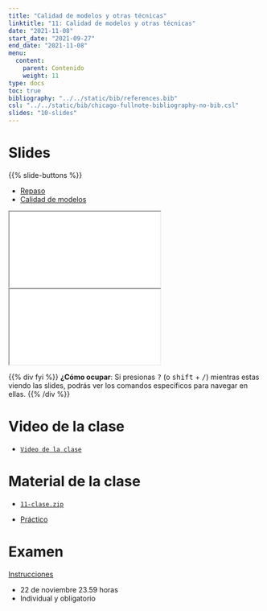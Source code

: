 ```yaml
---
title: "Calidad de modelos y otras técnicas"
linktitle: "11: Calidad de modelos y otras técnicas"
date: "2021-11-08"
start_date: "2021-09-27"
end_date: "2021-11-08"
menu:
  content:
    parent: Contenido
    weight: 11
type: docs
toc: true
bibliography: "../../static/bib/references.bib"
csl: "../../static/bib/chicago-fullnote-bibliography-no-bib.csl"
slides: "10-slides"
---
```


# Slides

{{% slide-buttons %}}

<ul class="nav nav-tabs" id="slide-tabs" role="tablist">
<li class="nav-item">
<a class="nav-link active" id="repaso-tab" data-toggle="tab" href="#repaso" role="tab" aria-controls="repaso" aria-selected="true">Repaso</a>
</li>
<li class="nav-item">
<a class="nav-link" id="calidad-de-modelos-tab" data-toggle="tab" href="#calidad-de-modelos" role="tab" aria-controls="calidad-de-modelos" aria-selected="false">Calidad de modelos</a>
</li>
</ul>

<div id="slide-tabs" class="tab-content">

<div id="repaso" class="tab-pane fade show active" role="tabpanel" aria-labelledby="repaso-tab">

<div class="embed-responsive embed-responsive-16by9">

<iframe class="embed-responsive-item" src="/slides/10-slides.html#1">
</iframe>

</div>

</div>

<div id="calidad-de-modelos" class="tab-pane fade" role="tabpanel" aria-labelledby="calidad-de-modelos-tab">

<div class="embed-responsive embed-responsive-16by9">

<iframe class="embed-responsive-item" src="/slides/10-slides.html#10">
</iframe>

</div>

</div>

</div>

{{% div fyi %}}
**¿Cómo ocupar**: Si presionas <kbd>?</kbd> (o <kbd>shift</kbd> + <kbd>/</kbd>) mientras estas viendo las slides, podrás ver los comandos específicos para navegar en ellas.
{{% /div %}}

# Video de la clase

-   [<i class="fas fa-video"></i> `Video de la clase`]()

# Material de la clase

-   [<i class="fas fa-file-archive"></i> `11-clase.zip`](https://github.com/learn-R/11-class/raw/main/11-clase.zip)

-   [<i class="fas fa-laptop-code"></i> Práctico](/example/11-practico/)

# Examen

[Instrucciones](https://learn-r-uah.netlify.app/assignment/)

-   22 de noviembre 23.59 horas
-   Individual y obligatorio
